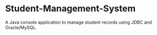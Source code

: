 # Student-Management-System
A Java console application to manage student records using JDBC and Oracle/MySQL.
